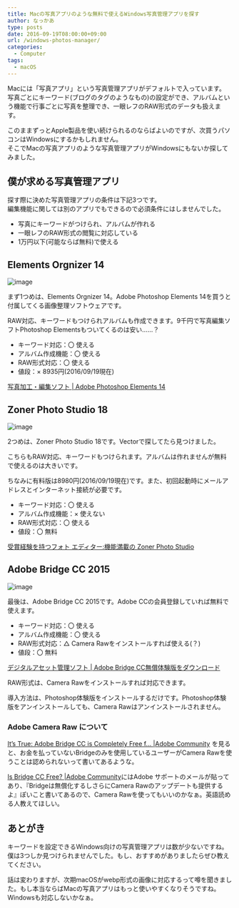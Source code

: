 ```yaml
---
title: Macの写真アプリのような無料で使えるWindows写真管理アプリを探す
author: なっかあ
type: posts
date: 2016-09-19T08:00:00+09:00
url: /windows-photos-manager/
categories:
  - Computer
tags:
  - macOS
---
```

Macには「写真アプリ」という写真管理アプリがデフォルトで入っています。  
写真ごとにキーワード(ブログのタグのようなもの)の設定ができ、アルバムという機能で行事ごとに写真を整理でき、一眼レフのRAW形式のデータも扱えます。
  
このままずっとApple製品を使い続けられるのならばよいのですが、次買うパソコンはWindowsにするかもしれません。  
そこでMacの写真アプリのような写真管理アプリがWindowsにもないか探してみました。

## 僕が求める写真管理アプリ

探す際に決めた写真管理アプリの条件は下記3つです。  
編集機能に関しては別のアプリでもできるので必須条件にはしませんでした。

* 写真にキーワードがつけられ、アルバムが作れる 
* 一眼レフのRAW形式の閲覧に対応している 
* 1万円以下(可能ならば無料)で使える

## Elements Orgnizer 14

![image](/img/wp/elements-orgnizer-14-1-768x591.jpg)

まず1つめは、Elements Orgnizer 14。Adobe Photoshop Elements 14を買うと付属してくる画像整理ソフトウェアです。

RAW対応、キーワードもつけられアルバムも作成できます。9千円で写真編集ソフトPhotoshop Elementsもついてくるのは安い……？

* キーワード対応：〇 使える
* アルバム作成機能：〇 使える
* RAW形式対応：〇 使える
* 値段：× 8935円(2016/09/19現在)

[写真加工・編集ソフト | Adobe Photoshop Elements 14](http://www.adobe.com/jp/products/photoshop-elements.html)

## Zoner Photo Studio 18

![image](/img/wp/zoner-photo-studio-18-1.jpg)

2つめは、Zoner Photo Studio 18です。Vectorで探してたら見つけました。

こちらもRAW対応、キーワードもつけられます。アルバムは作れませんが無料で使えるのは大きいです。

ちなみに有料版は8980円(2016/09/19現在)です。また、初回起動時にメールアドレスとインターネット接続が必要です。

* キーワード対応：〇 使える
* アルバム作成機能：× 使えない
* RAW形式対応：〇 使える
* 値段：〇 無料

[受賞経験を持つフォト エディター:機能満載の Zoner Photo Studio](https://free.zoner.com/jp/)

## Adobe Bridge CC 2015

![image](/img/wp/adobe-bridge-cc2015-1.jpg)

最後は、Adobe Bridge CC 2015です。Adobe CCの会員登録していれば無料で使えます。

* キーワード対応：〇 使える
* アルバム作成機能：〇 使える
* RAW形式対応：△ Camera Rawをインストールすれば使える(？)
* 値段：〇 無料

[デジタルアセット管理ソフト | Adobe Bridge CC無償体験版をダウンロード](https://www.adobe.com/jp/products/bridge.html)

RAW形式は、Camera Rawをインストールすれば対応できます。

導入方法は、Photoshop体験版をインストールするだけです。Photoshop体験版をアンインストールしても、Camera Rawはアンインストールされません。

### Adobe Camera Raw について

[It’s True: Adobe Bridge CC is Completely Free f&#8230; |Adobe Community](https://forums.adobe.com/message/8174018#8174018) を見ると、お金を払っていないBridgeのみを使用しているユーザーがCamera Rawを使うことは認められないって書いてあるような。

[Is Bridge CC Free? |Adobe Community](https://forums.adobe.com/message/8527365#8527365)にはAdobe サポートのメールが貼ってあり、『Bridgeは無償化するしさらにCamera Rawのアップデートも提供するよ』ぽいこと書いてあるので、Camera Rawを使ってもいいのかなぁ。英語読める人教えてほしい。

## あとがき

キーワードを設定できるWindows向けの写真管理アプリは数が少ないですね。僕は3つしか見つけられませんでした。もし、おすすめがありましたらぜひ教えてください。  

話は変わりますが、次期macOSがwebp形式の画像に対応するって噂を聞きました。もし本当ならばMacの写真アプリはもっと使いやすくなりそうですね。Windowsも対応しないかなぁ。
